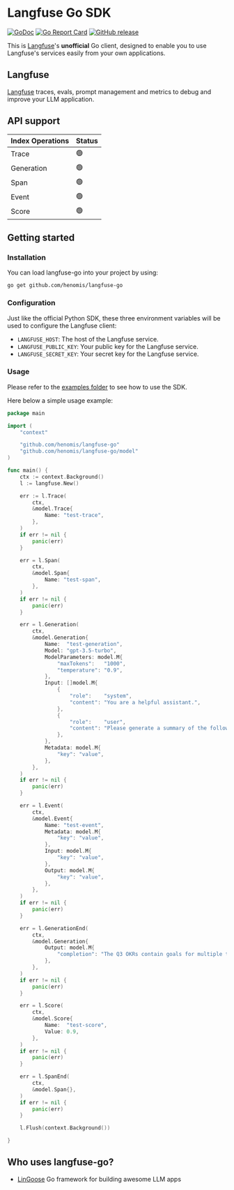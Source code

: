 # Langfuse Go SDK


[![GoDoc](https://godoc.org/github.com/henomis/langfuse-go?status.svg)](https://godoc.org/github.com/henomis/langfuse-go) [![Go Report Card](https://goreportcard.com/badge/github.com/henomis/langfuse-go)](https://goreportcard.com/report/github.com/henomis/langfuse-go) [![GitHub release](https://img.shields.io/github/release/henomis/langfuse-go.svg)](https://github.com/henomis/langfuse-go/releases)

This is [Langfuse](https://langfuse.com)'s **unofficial** Go client, designed to enable you to use Langfuse's services easily from your own applications.

## Langfuse

[Langfuse](https://langfuse.com) traces, evals, prompt management and metrics to debug and improve your LLM application.


## API support

| **Index Operations**  | **Status** |
| --- | --- |
| Trace | 🟢 | 
| Generation | 🟢 |
| Span | 🟢 |
| Event | 🟢 |
| Score | 🟢 |




## Getting started

### Installation

You can load langfuse-go into your project by using:
```
go get github.com/henomis/langfuse-go
```


### Configuration
Just like the official Python SDK, these three environment variables will be used to configure the Langfuse client:

- `LANGFUSE_HOST`: The host of the Langfuse service.
- `LANGFUSE_PUBLIC_KEY`: Your public key for the Langfuse service.
- `LANGFUSE_SECRET_KEY`: Your secret key for the Langfuse service.


### Usage

Please refer to the [examples folder](examples/cmd/) to see how to use the SDK.

Here below a simple usage example:

```go
package main

import (
	"context"

	"github.com/henomis/langfuse-go"
	"github.com/henomis/langfuse-go/model"
)

func main() {
	ctx := context.Background()
	l := langfuse.New()

	err := l.Trace(
		ctx,
		&model.Trace{
			Name: "test-trace",
		},
	)
	if err != nil {
		panic(err)
	}

	err = l.Span(
		ctx,
		&model.Span{
			Name: "test-span",
		},
	)
	if err != nil {
		panic(err)
	}

	err = l.Generation(
		ctx,
		&model.Generation{
			Name:  "test-generation",
			Model: "gpt-3.5-turbo",
			ModelParameters: model.M{
				"maxTokens":   "1000",
				"temperature": "0.9",
			},
			Input: []model.M{
				{
					"role":    "system",
					"content": "You are a helpful assistant.",
				},
				{
					"role":    "user",
					"content": "Please generate a summary of the following documents \nThe engineering department defined the following OKR goals...\nThe marketing department defined the following OKR goals...",
				},
			},
			Metadata: model.M{
				"key": "value",
			},
		},
	)
	if err != nil {
		panic(err)
	}

	err = l.Event(
		ctx,
		&model.Event{
			Name: "test-event",
			Metadata: model.M{
				"key": "value",
			},
			Input: model.M{
				"key": "value",
			},
			Output: model.M{
				"key": "value",
			},
		},
	)
	if err != nil {
		panic(err)
	}

	err = l.GenerationEnd(
		ctx,
		&model.Generation{
			Output: model.M{
				"completion": "The Q3 OKRs contain goals for multiple teams...",
			},
		},
	)
	if err != nil {
		panic(err)
	}

	err = l.Score(
		ctx,
		&model.Score{
			Name:  "test-score",
			Value: 0.9,
		},
	)
	if err != nil {
		panic(err)
	}

	err = l.SpanEnd(
		ctx,
		&model.Span{},
	)
	if err != nil {
		panic(err)
	}

	l.Flush(context.Background())

}
```

## Who uses langfuse-go?

* [LinGoose](https://github.com/henomis/lingoose) Go framework for building awesome LLM apps
